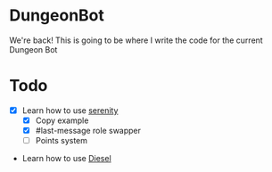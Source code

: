 # DungeonBot

We're back! This is going to be where I write the code for the current Dungeon Bot

# Todo

- [x] Learn how to use [serenity](https://github.com/serenity-rs/serenity)
    - [x] Copy example
    - [x] #last-message role swapper
    - [ ] Points system
- Learn how to use [Diesel](https://diesel.rs/)
